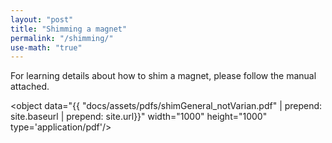 ```yaml
---
layout: "post"
title: "Shimming a magnet"
permalink: "/shimming/"
use-math: "true"
---
```


For learning details about how to shim a magnet, please follow the manual attached.

<object data="{{ "docs/assets/pdfs/shimGeneral_notVarian.pdf" | prepend: site.baseurl | prepend: site.url}}" width="1000" height="1000" type='application/pdf'/>